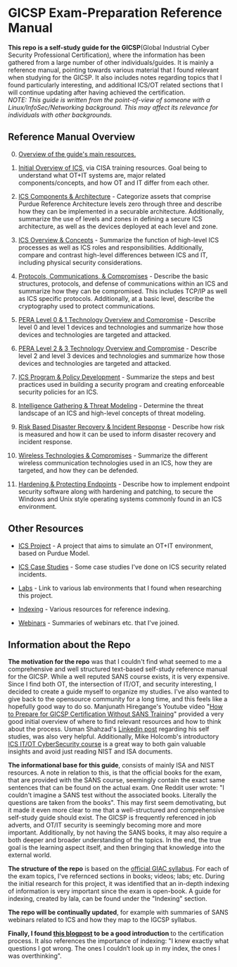 # GICSP Exam-Preparation Reference Manual

**This repo is a self-study guide for the GICSP**(Global Industrial Cyber Security Professional Certification), where the information has been gathered from a large number of other individuals/guides. It is mainly a reference manual, pointing towards various material that I found relevant when studying for the GICSP. It also includes notes regarding topics that I found particularly interesting, and additional ICS/OT related sections that I will continue updating after having achieved the certification.  
*NOTE: This guide is written from the point-of-view of someone with a Linux/InfoSec/Networking background. This may affect its relevance for individuals with other backgrounds.*  

## Reference Manual Overview

0. [Overview of the guide's main resources.](https://github.com/antonw-88/GICSP/blob/main/study-topics.md)

1. [Initial Overview of ICS](https://github.com/antonw-88/GICSP/tree/main/intro-stage), via CISA training resources. Goal being to understand what OT+IT systems are, major related components/concepts, and how OT and IT differ from each other.

2. [ICS Components & Architecture](https://github.com/antonw-88/GICSP/blob/main/ICS%20Components%20%26%20Architecture/ICS-components-and-architecture.md) - Categorize assets that comprise Purdue Reference Architecture levels zero through three and describe how they can be implemented in a securable architecture. Additionally, summarize the use of levels and zones in defining a secure ICS architecture, as well as the devices deployed at each level and zone.  

3. [ICS Overview & Concepts](https://github.com/antonw-88/GICSP/tree/main/ICS%20Overview%20%26%20Concepts) - Summarize the function of high-level ICS processes as well as ICS roles and responsibilities. Additionally, compare and contrast high-level differences between ICS and IT, including physical security considerations.  

4. [Protocols, Communications, & Compromises](https://github.com/antonw-88/GICSP/tree/main/industrial-protocols) - Describe the basic structures, protocols, and defense of communications within an ICS and summarize how they can be compromised. This includes TCP/IP as well as ICS specific protocols. Additionally, at a basic level, describe the cryptography used to protect communications.  

5. [PERA Level 0 & 1 Technology Overview and Compromise](https://github.com/antonw-88/GICSP/tree/main/Purdue-Model-Level-0+1) - Describe level 0 and level 1 devices and technologies and summarize how those devices and technologies are targeted and attacked.  

6. [PERA Level 2 & 3 Technology Overview and Compromise](https://github.com/antonw-88/GICSP/blob/main/Purdue-Model-Level-2%2B3/Purdue-Model-Level-2%2B3.md) - Describe level 2 and level 3 devices and technologies and summarize how those devices and technologies are targeted and attacked.  

7. [ICS Program & Policy Development](https://github.com/antonw-88/GICSP/tree/main/ICS%20Program%20%26%20Policy%20Development) - Summarize the steps and best practices used in building a security program and creating enforceable security policies for an ICS.  

8. [Intelligence Gathering & Threat Modeling](https://github.com/antonw-88/GICSP/tree/main/Intelligence%20Gathering%20%26%20Threat%20Modeling) - Determine the threat landscape of an ICS and high-level concepts of threat modeling.  

9. [Risk Based Disaster Recovery & Incident Response](https://github.com/antonw-88/GICSP/tree/main/Risk%20Based%20Disaster%20Recovery%20%26%20Incident%20Response) - Describe how risk is measured and how it can be used to inform disaster recovery and incident response.  

10. [Wireless Technologies & Compromises](https://github.com/antonw-88/GICSP/tree/main/Wireless%20Technologies%20%26%20Compromises) - Summarize the different wireless communication technologies used in an ICS, how they are targeted, and how they can be defended.  

11. [Hardening & Protecting Endpoints](https://github.com/antonw-88/GICSP/tree/main/Hardening%20%26%20Protecting%20Endpoints) - Describe how to implement endpoint security software along with hardening and patching, to secure the Windows and Unix style operating systems commonly found in an ICS environment.  

## Other Resources

- [ICS Project](https://github.com/antonw-88/GICSP/tree/main/ICS-project) - A project that aims to simulate an OT+IT environment, based on Purdue Model.

- [ICS Case Studies](https://github.com/antonw-88/GICSP/tree/main/case-studies) - Some case studies I've done on ICS security related incidents.

- [Labs](https://github.com/antonw-88/GICSP/tree/main/labs) - Link to various lab environments that I found when researching this project.

- [Indexing](https://github.com/antonw-88/GICSP/tree/main/indexing-methodology) - Various resources for reference indexing.

- [Webinars](https://github.com/antonw-88/GICSP/tree/main/webinars-etc) - Summaries of webinars etc. that I've joined.

## Information about the Repo

**The motivation for the repo** was that I couldn't find what seemed to me a comprehensive and well structured text-based self-study reference manual for the GICSP. While a well reputed SANS course exists, it is very expensive. Since I find both OT, the intersection of IT/OT, and security interesting, I decided to create a guide myself to organize my studies. I've also wanted to give back to the opensource community for a long time, and this feels like a hopefully good way to do so. Manjunath Hiregange's Youtube video "[How to Prepare for GICSP Certification Without SANS Training](https://www.youtube.com/watch?v=U5ttY--AOvw)" provided a very good initial overview of where to find relevant resources and how to think about the process. Usman Shahzad's [Linkedin post](https://www.linkedin.com/pulse/my-journey-achieving-gicsp-certification-through-usman-das9f) regarding his self studies, was also very helpful. Additionally, Mike Holcomb's introductory [ICS IT/OT CyberSecurity course](https://www.youtube.com/watch?v=U5ttY--AOvw) is a great way to both gain valuable insights and avoid just reading NIST and ISA documents.  

**The informational base for this guide**, consists of mainly ISA and NIST resources. A note in relation to this, is that the official books for the exam, that are provided with the SANS course, seemingly contain the exact same sentences that can be found on the actual exam. One Reddit user wrote: "I couldn't imagine a SANS test without the associated books. Literally the questions are taken from the books". This may first seem demotivating, but it made it even more clear to me that a well-structured and comprehensive self-study guide should exist. The GICSP is frequently referenced in job adverts, and OT/IT security is seemingly becoming more and more important. Additionally, by not having the SANS books, it may also require a both deeper and broader understanding of the topics. In the end, the true goal is the learning aspect itself, and then bringing that knowledge into the external world.

**The structure of the repo** is based on the [official GIAC syllabus](https://www.giac.org/certifications/global-industrial-cyber-security-professional-gicsp/). For each of the exam topics, I've refernced sections in books; videos; labs; etc. During the initial research for this project, it was identified that an in-depth indexing of information is very important since the exam is open-book. A guide for indexing, created by lala, can be found under the "Indexing" section.

**The repo will be continually updated**, for example with summaries of SANS webinars related to ICS and how they map to the IGCSP syllabus. 

**Finally, I found [this blogpost](https://baston.uk/gicsp-how-to-pass-first-time/) to be a good introduction** to the certification process. It also references the importance of indexing: "I knew exactly what questions I got wrong. The ones I couldn’t look up in my index, the ones I was overthinking".
